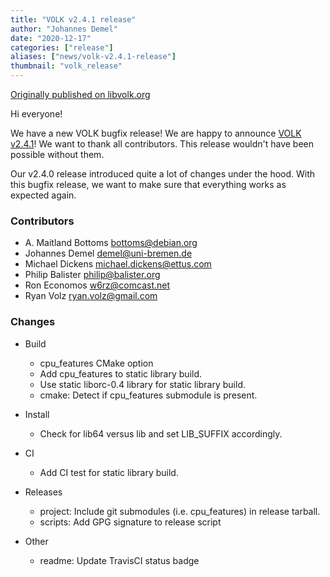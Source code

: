 ```yaml
---
title: "VOLK v2.4.1 release"
author: "Johannes Demel"
date: "2020-12-17"
categories: ["release"]
aliases: ["news/volk-v2.4.1-release"]
thumbnail: "volk_release"
---
```


[Originally published on libvolk.org](https://www.libvolk.org/release-v241.html)


Hi everyone!

We have a new VOLK bugfix release! We are happy to announce [VOLK v2.4.1](https://github.com/gnuradio/volk/releases/tag/v2.4.1)! We want to thank all contributors. This release wouldn't have been possible without them.

Our v2.4.0 release introduced quite a lot of changes under the hood. With this bugfix release, we want to make sure that everything works as expected again.


### Contributors

* A. Maitland Bottoms <bottoms@debian.org>
* Johannes Demel <demel@uni-bremen.de>
* Michael Dickens <michael.dickens@ettus.com>
* Philip Balister <philip@balister.org>
* Ron Economos <w6rz@comcast.net>
* Ryan Volz <ryan.volz@gmail.com>


### Changes

* Build
    - cpu_features CMake option
    - Add cpu_features to static library build.
    - Use static liborc-0.4 library for static library build.
    - cmake: Detect if cpu_features submodule is present.

* Install
    - Check for lib64 versus lib and set LIB_SUFFIX accordingly.

* CI
    - Add CI test for static library build.

* Releases
    - project: Include git submodules (i.e. cpu_features) in release tarball.
    - scripts: Add GPG signature to release script

* Other
    - readme: Update TravisCI status badge
